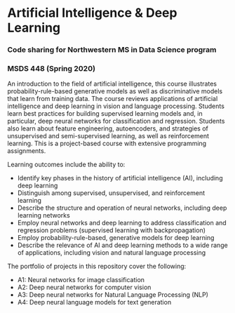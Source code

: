# Artificial Intelligence & Deep Learning
### Code sharing for Northwestern MS in Data Science program<br>
### MSDS 448 (Spring 2020)

An introduction to the field of artificial intelligence, this course illustrates probability-rule-based generative models as well as discriminative models that learn from training data. The course reviews applications of artificial intelligence and deep learning in vision and language processing. Students learn best practices for building supervised learning models and, in particular, deep neural networks for classification and regression. Students also learn about feature engineering, autoencoders, and strategies of unsupervised and semi-supervised learning, as well as reinforcement learning. This is a project-based course with extensive programming assignments. 

Learning outcomes include the ability to:

* Identify key phases in the history of artificial intelligence (AI), including deep learning   
* Distinguish among supervised, unsupervised, and reinforcement learning
* Describe the structure and operation of neural networks, including deep learning networks
* Employ neural networks and deep learning to address classification and regression problems (supervised learning with backpropagation)
* Employ probability-rule-based, generative models for deep learning
* Describe the relevance of AI and deep learning methods to a wide range of applications, including vision and natural language processing

The portfolio of projects in this repository cover the following:

* A1: Neural networks for image classification
* A2: Deep neural networks for computer vision
* A3: Deep neural networks for Natural Language Processing (NLP)
* A4: Deep neural language models for text generation 

